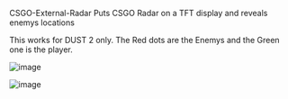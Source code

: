 CSGO-External-Radar
Puts CSGO Radar on a TFT display and reveals enemys locations 

This works for DUST 2 only. 
The Red dots are the Enemys and the Green one is the player.


![image](https://github.com/Gavwalsh15/CSGO-External-Radar/assets/114908190/38933a71-bdd4-44a7-84db-4eb24f951149)

![image](https://github.com/Gavwalsh15/CSGO-External-Radar/assets/114908190/98ca046b-e67f-45e7-92a5-8daf92859d76)

